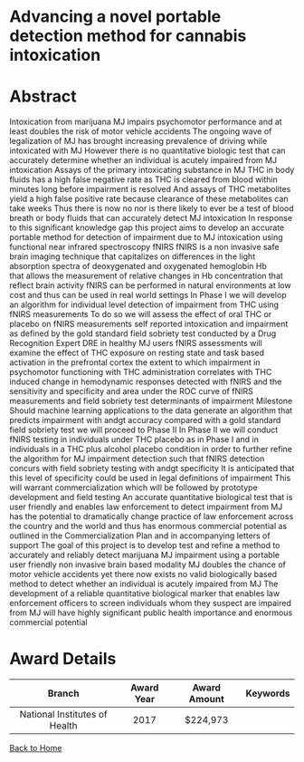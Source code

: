 
Advancing a novel portable detection method for cannabis intoxication
=====================================================================

# Abstract


Intoxication from marijuana  MJ  impairs psychomotor performance and at least doubles the risk of motor
vehicle accidents  The ongoing wave of legalization of MJ has brought increasing prevalence of driving while
intoxicated with MJ  However  there is no quantitative biologic test that can accurately determine whether an
individual is acutely impaired from MJ intoxication  Assays of the primary intoxicating substance in MJ  THC  in
body fluids has a high false negative rate as THC is cleared from blood within    minutes  long before
impairment is resolved  And assays of THC metabolites yield a high false positive rate because clearance of
these metabolites can take weeks  Thus there is now no nor is there likely to ever be a test of blood  breath or
body fluids that can accurately detect MJ intoxication  In response to this significant knowledge gap  this
project aims to develop an accurate  portable method for detection of impairment due to MJ intoxication using
functional near infrared spectroscopy  fNIRS   fNIRS is a non invasive  safe brain imaging technique that
capitalizes on differences in the light absorption spectra of deoxygenated and oxygenated hemoglobin  Hb  
that allows the measurement of relative changes in Hb concentration that reflect brain activity  fNIRS can be
performed in natural environments at low cost  and thus can be used in real world settings  In Phase I  we will
develop an algorithm for individual level detection of impairment from THC using fNIRS measurements  To do
so  we will assess the effect of oral THC  or placebo  on fNIRS measurements  self reported intoxication  and
impairment as defined by the gold standard field sobriety test conducted by a Drug Recognition Expert  DRE 
in    healthy MJ users  fNIRS assessments will examine     the effect of THC exposure on resting state and
task based activation in the prefrontal cortex      the extent to which impairment in psychomotor functioning
with THC administration correlates with THC induced change in hemodynamic responses detected with fNIRS 
and     the sensitivity and specificity and area under the ROC curve of fNIRS measurements and field sobriety
test determinants of impairment  Milestone  Should machine learning applications to the data generate an
algorithm that predicts impairment with andgt     accuracy compared with a gold standard field sobriety test  we
will proceed to Phase II  In Phase II  we will conduct fNIRS testing in     individuals under THC placebo as in
Phase I and in    individuals in a THC plus alcohol placebo condition in order to further refine the algorithm for
MJ impairment detection such that fNIRS detection concurs with field sobriety testing with andgt     specificity  It
is anticipated that this level of specificity could be used in legal definitions of impairment  This will warrant
commercialization  which will be followed by prototype development and field testing  An accurate  quantitative 
biological test that is user friendly and enables law enforcement to detect impairment from MJ has the potential
to dramatically change practice of law enforcement across the country and the world and thus has enormous
commercial potential  as outlined in the Commercialization Plan and in accompanying letters of support The goal of this project is to develop  test  and refine a method to accurately and reliably detect marijuana  MJ 
impairment using a portable  user friendly  non invasive  brain based modality  MJ doubles the chance of
motor vehicle accidents  yet  there now exists no valid  biologically based method to detect whether an
individual is acutely impaired from MJ  The development of a reliable  quantitative biological marker that
enables law enforcement officers to screen individuals whom they suspect are impaired from MJ will have
highly significant public health importance and enormous commercial potential  

# Award Details

|Branch|Award Year|Award Amount|Keywords|
| :---: | :---: | :---: | :---: |
|National Institutes of Health|2017|$224,973||
  
  


[Back to Home](https://github.com/chrischow/dod_sbir_awards/JH/#2354)